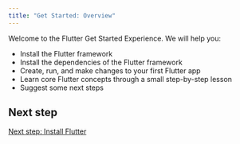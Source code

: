 ```yaml
---
title: "Get Started: Overview"
---
```


Welcome to the Flutter Get Started Experience. We will help you:

* Install the Flutter framework
* Install the dependencies of the Flutter framework
* Create, run, and make changes to your first Flutter app
* Learn core Flutter concepts through a small step-by-step lesson
* Suggest some next steps

## Next step

[Next step: Install Flutter](/get-started/install/)